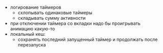 - логирование таймеров
    - схлопывать одинаковые таймеры
    - складывать сумму активности
- при отключении таймера со вкладки надо бы проигрывать анимацию какую-то
- локальный кеш:
    - сохранять последний запущенный таймер и продолжать после перезапуска

